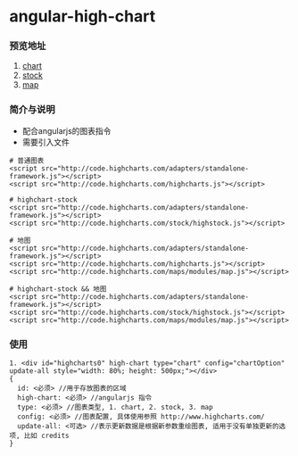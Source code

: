 # angular-high-chart

### 预览地址
  1. [chart](http://www.darlin.me/example/highchart/chart.html)
  2. [stock](http://www.darlin.me/example/highchart/stock.html)
  3. [map](http://www.darlin.me/example/highchart/map.html)

### 简介与说明

* 配合angularjs的图表指令
* 需要引入文件
```
# 普通图表
<script src="http://code.highcharts.com/adapters/standalone-framework.js"></script>
<script src="http://code.highcharts.com/highcharts.js"></script>

# highchart-stock
<script src="http://code.highcharts.com/adapters/standalone-framework.js"></script>
<script src="http://code.highcharts.com/stock/highstock.js"></script>

# 地图
<script src="http://code.highcharts.com/adapters/standalone-framework.js"></script>
<script src="http://code.highcharts.com/highcharts.js"></script>
<script src="http://code.highcharts.com/maps/modules/map.js"></script>

# highchart-stock && 地图
<script src="http://code.highcharts.com/adapters/standalone-framework.js"></script>
<script src="http://code.highcharts.com/stock/highstock.js"></script>
<script src="http://code.highcharts.com/maps/modules/map.js"></script>

```

### 使用

```
1. <div id="highcharts0" high-chart type="chart" config="chartOption" update-all style="width: 80%; height: 500px;"></div>
{
  id: <必须> //用于存放图表的区域
  high-chart: <必须> //angularjs 指令
  type: <必须> //图表类型, 1. chart, 2. stock, 3. map
  config: <必须> //图表配置, 具体使用参照 http://www.highcharts.com/
  update-all: <可选> //表示更新数据是根据新参数重绘图表, 适用于没有单独更新的选项, 比如 credits
}
```